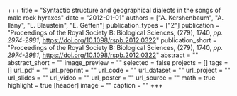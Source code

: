 +++
title = "Syntactic structure and geographical dialects in the songs of male rock hyraxes"
date = "2012-01-01"
authors = ["A. Kershenbaum", "A. Ilany", "L. Blaustein", "E. Geffen"]
publication_types = ["2"]
publication = "Proceedings of the Royal Society B: Biological Sciences, (279), 1740, _pp. 2974-2981_, https://doi.org/10.1098/rspb.2012.0322"
publication_short = "Proceedings of the Royal Society B: Biological Sciences, (279), 1740, _pp. 2974-2981_, https://doi.org/10.1098/rspb.2012.0322"
abstract = ""
abstract_short = ""
image_preview = ""
selected = false
projects = []
tags = []
url_pdf = ""
url_preprint = ""
url_code = ""
url_dataset = ""
url_project = ""
url_slides = ""
url_video = ""
url_poster = ""
url_source = ""
math = true
highlight = true
[header]
image = ""
caption = ""
+++
